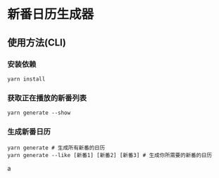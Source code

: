 # 新番日历生成器

## 使用方法(CLI)

### 安装依赖
```shell
yarn install
```

### 获取正在播放的新番列表
```shell
yarn generate --show
```

### 生成新番日历
```shell
yarn generate # 生成所有新番的日历
yarn generate --like [新番1] [新番2] [新番3] # 生成你所需要的新番的日历
```
a
